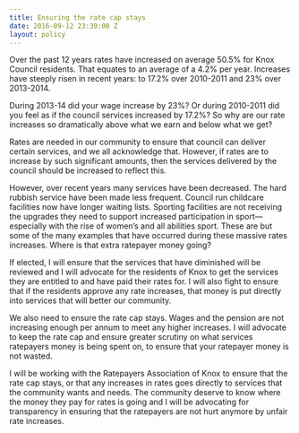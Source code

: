 ```yaml
---
title: Ensuring the rate cap stays
date: 2016-09-12 23:39:00 Z
layout: policy
---
```


Over the past 12 years rates have increased on average 50.5% for Knox Council residents. That equates to an average of a 4.2% per year. Increases have steeply risen in recent years: to 17.2% over 2010-2011 and 23% over 2013-2014.

During 2013-14 did your wage increase by 23%? Or during 2010-2011 did you feel as if the council services increased by 17.2%? So why are our rate increases so dramatically above what we earn and below what we get?

Rates are needed in our community to ensure that council can deliver certain services, and we all acknowledge that. 
However, if rates are to increase by such significant amounts, then the services delivered by the council should be increased to reflect this. 

However, over recent years many services have been decreased. The hard rubbish service have been made less frequent. Council run childcare facilities now have longer waiting lists. Sporting facilities are not receiving the upgrades they need to support increased participation in sport—especially with the rise of women’s and all abilities sport. These are but some of the many examples that have occurred during these massive rates increases. Where is that extra ratepayer money going?

If elected, I will ensure that the services that have diminished will be reviewed and I will advocate for the residents of Knox to get the services they are entitled to and have paid their rates for. I will also fight to ensure that if the residents approve any rate increases, that money is put directly into services that will better our community.

We also need to ensure the rate cap stays. Wages and the pension are not increasing enough per annum to meet any higher increases. I will advocate to keep the rate cap and ensure greater scrutiny on what services ratepayers money is being spent on, to ensure that your ratepayer money is not wasted. 

I will be working with the Ratepayers Association of Knox to ensure that the rate cap stays, or that any increases in rates goes directly to services that the community wants and needs. The community deserve to know where the money they pay for rates is going and I will be advocating for transparency in ensuring that the ratepayers are not hurt anymore by unfair rate increases. 